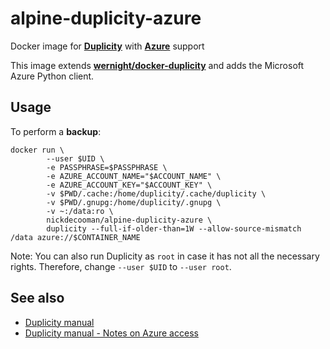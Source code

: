 # alpine-duplicity-azure
Docker image for **[Duplicity](http://duplicity.nongnu.org/)** with **[Azure](https://azure.microsoft.com/)** support

This image extends **[wernight/docker-duplicity](https://hub.docker.com/r/wernight/duplicity/)** and adds the Microsoft Azure Python client. 

## Usage

To perform a **backup**:
````
docker run \
        --user $UID \
        -e PASSPHRASE=$PASSPHRASE \
        -e AZURE_ACCOUNT_NAME="$ACCOUNT_NAME" \
        -e AZURE_ACCOUNT_KEY="$ACCOUNT_KEY" \
        -v $PWD/.cache:/home/duplicity/.cache/duplicity \
        -v $PWD/.gnupg:/home/duplicity/.gnupg \
        -v ~:/data:ro \
        nickdecooman/alpine-duplicity-azure \
        duplicity --full-if-older-than=1W --allow-source-mismatch /data azure://$CONTAINER_NAME
````

Note: You can also run Duplicity as `root` in case it has not all the necessary rights. Therefore, change `--user $UID`  to `--user root`. 


## See also

  * [Duplicity manual](http://duplicity.nongnu.org/duplicity.1.html)
  * [Duplicity manual - Notes on Azure access](http://duplicity.nongnu.org/duplicity.1.html#sect10)
